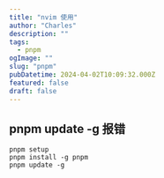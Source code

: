 ```yaml
---
title: "nvim 使用"
author: "Charles"
description: ""
tags:
  - pnpm
ogImage: ""
slug: "pnpm"
pubDatetime: 2024-04-02T10:09:32.000Z
featured: false
draft: false
---
```


## pnpm update -g 报错
```
pnpm setup
pnpm install -g pnpm
pnpm update -g
```